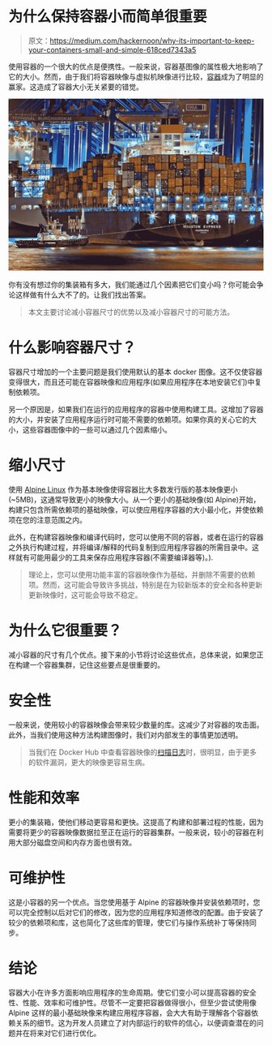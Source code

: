 # 为什么保持容器小而简单很重要

> 原文：<https://medium.com/hackernoon/why-its-important-to-keep-your-containers-small-and-simple-618ced7343a5>

使用容器的一个很大的优点是便携性。一般来说，容器基图像的属性极大地影响了它的大小。然而，由于我们将容器映像与虚拟机映像进行比较，[容器](https://www.aquasec.com/wiki)成为了明显的赢家。这造成了容器大小无关紧要的错觉。

![](img/c6ad14f5890b7b38d0cf9832a806f11d.png)

你有没有想过你的集装箱有多大，我们能通过几个因素把它们变小吗？你可能会争论这样做有什么大不了的。让我们找出答案。

> 本文主要讨论减小容器尺寸的优势以及减小容器尺寸的可能方法。

# 什么影响容器尺寸？

容器尺寸增加的一个主要问题是我们使用默认的基本 docker 图像。这不仅使容器变得很大，而且还可能在容器映像和应用程序(如果应用程序在本地安装它们)中复制依赖项。

另一个原因是，如果我们在运行的应用程序的容器中使用构建工具。这增加了容器的大小，并安装了应用程序运行时可能不需要的依赖项。如果你真的关心它的大小，这些容器图像中的一些可以通过几个因素缩小。

# 缩小尺寸

使用 [Alpine Linux](https://en.wikipedia.org/wiki/Alpine_Linux) 作为基本映像使得容器比大多数发行版的基本映像更小(~5MB)，这通常导致更小的映像大小。从一个更小的基础映像(如 Alpine)开始，构建只包含所需依赖项的基础映像，可以使应用程序容器的大小最小化，并使依赖项在您的注意范围之内。

此外，在构建容器映像和编译代码时，您可以使用不同的容器，或者在运行的容器之外执行构建过程，并将编译/解释的代码复制到应用程序容器的所需目录中。这样就有可能用最少的工具来保存应用程序容器(不需要编译器等)。).

> 理论上，您可以使用功能丰富的容器映像作为基础，并删除不需要的依赖项。然而，这可能会导致许多挑战，特别是在为较新版本的安全和各种更新更新映像时，这可能会导致不稳定。

# 为什么它很重要？

减小容器的尺寸有几个优点。接下来的小节将讨论这些优点，总体来说，如果您正在构建一个容器集群，记住这些要点是很重要的。

# 安全性

一般来说，使用较小的容器映像会带来较少数量的库。这减少了对容器的攻击面。此外，当我们使用这种方法构建图像时，我们对内部发生的事情更加透明。

> 当我们在 Docker Hub 中查看容器映像的[扫描日志](https://docs.docker.com/v17.12/docker-cloud/builds/image-scan/)时，很明显，由于更多的软件漏洞，更大的映像更容易生病。

# 性能和效率

更小的集装箱，使他们移动更容易和更快。这提高了构建和部署过程的性能，因为需要将更少的容器映像数据拉至正在运行的容器集群。一般来说，较小的容器在利用大部分磁盘空间和内存方面也很有效。

# 可维护性

这是小容器的另一个优点。当您使用基于 Alpine 的容器映像并安装依赖项时，您可以完全控制以后对它们的修改，因为您的应用程序知道修改的配置。由于安装了较少的依赖项和库，这也简化了这些库的管理，使它们与操作系统补丁等保持同步。

# 结论

容器大小在许多方面影响应用程序的生命周期。使它们变小可以提高容器的安全性、性能、效率和可维护性。尽管不一定要把容器做得很小，但至少尝试使用像 Alpine 这样的最小基础映像来构建应用程序容器，会大大有助于理解各个容器依赖关系的细节。这为开发人员建立了对内部运行的软件的信心，以便调查潜在的问题并在将来对它们进行优化。